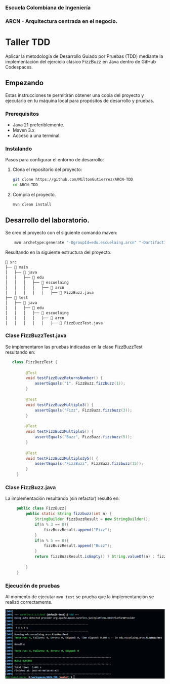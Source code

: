 ### Escuela Colombiana de Ingeniería

### ARCN - Arquitectura centrada en el negocio.

#  Taller TDD

Aplicar la metodología de Desarrollo Guiado por Pruebas (TDD) mediante la implementación del ejercicio clásico FizzBuzz en Java dentro de GitHub Codespaces.

## Empezando

Estas instrucciones te permitirán obtener una copia del proyecto y ejecutarlo en tu máquina local para propósitos de desarrollo y pruebas.

### Prerequisitos

- Java 21 preferiblemente.
- Maven 3.x
- Acceso a una terminal.

### Instalando

Pasos para configurar el entorno de desarrollo:

1. Clona el repositorio del proyecto:

   ```bash
   git clone https://github.com/MiltonGutierrez/ARCN-TDD
   cd ARCN-TDD
   ```
2. Compila el proyecto.

    ```bash
    mvn clean install
    ```

## Desarrollo del laboratorio.

Se creo el proyecto con el siguiente comando maven:
   ```bash
       mvn archetype:generate "-DgroupId=edu.escuelaing.arcn" "-DartifactId=tdd" "-DarchetypeArtifactId=maven-archetype-quickstart" "-DinteractiveMode=false"
   ```

Resultando en la siguiente estructura del proyecto:

    📂 src
    ├── 📂 main
    │   ├── 📂 java
    │   │   ├── 📂 edu
    │   │   │   ├── 📂 escuelaing
    │   │   │   │   ├── 📂 arcn
    │   │   │   │   │   ├── 📄 FizzBuzz.java
    ├── 📂 test
    │   ├── 📂 java
    │   │   ├── 📂 edu
    │   │   │   ├── 📂 escuelaing
    │   │   │   │   ├── 📂 arcn
    │   │   │   │   │   ├── 📄 FizzBuzzTest.java


### Clase FizzBuzzTest.java

Se implementaron las pruebas indicadas en la clase FizzBuzzTest resultando en:

   ```java
      class FizzBuzzTest {

            @Test
            void testFizzBuzzReturnsNumber() {
                assertEquals("1", FizzBuzz.fizzbuzz(1));
            }

            @Test
            void testFizzBuzzMultiplo3() {
                assertEquals("Fizz", FizzBuzz.fizzbuzz(3));
            }

            @Test
            void testFizzBuzzMultiplo5() {
                assertEquals("Buzz", FizzBuzz.fizzbuzz(5));
            }

            @Test
            void testFizzBuzzMultiplo3y5() {
                assertEquals("FizzBuzz", FizzBuzz.fizzbuzz(15));
            }
        }
   ```

### Clase FizzBuzz.java

La implementación resultando (sin refactor) resultó en:

   ```java
        public class FizzBuzz{
            public static String fizzbuzz(int n) {
                StringBuilder fizzBuzzResult = new StringBuilder();
                if(n % 3 == 0){
                    fizzBuzzResult.append("Fizz");
                }
                if(n % 5 == 0){
                    fizzBuzzResult.append("Buzz");
                }
                return fizzBuzzResult.isEmpty() ? String.valueOf(n) : fizzBuzzResult.toString();
                
            }
        }
   ```

### Ejecución de pruebas

Al momento de ejecutar `mvn test` se prueba que la implementanción se realizó correctamente.

![alt text](image.png)

